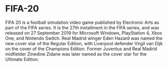 # FIFA-20


FIFA 20 is a football simulation video game published by Electronic Arts as part of the FIFA series. It is the 27th installment in the FIFA series, and was released on 27 September 2019 for Microsoft Windows, PlayStation 4, Xbox One, and Nintendo Switch. Real Madrid winger Eden Hazard was named the new cover star of the Regular Edition, with Liverpool defender Virgil van Dijk on the cover of the Champions Edition. Former Juventus and Real Madrid midfielder Zinedine Zidane was later named as the cover star for the Ultimate Edition.



